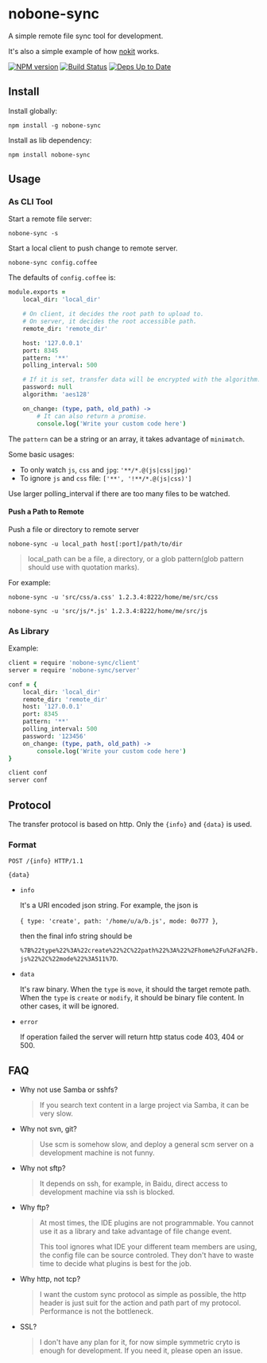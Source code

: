 # nobone-sync

A simple remote file sync tool for development.

It's also a simple example of how [nokit](https://github.com/ysmood/nokit) works.

[![NPM version](https://badge.fury.io/js/nobone-sync.svg)](http://badge.fury.io/js/nobone-sync) [![Build Status](https://travis-ci.org/ysmood/nobone-sync.svg)](https://travis-ci.org/ysmood/nobone-sync) [![Deps Up to Date](https://david-dm.org/ysmood/nobone-sync.svg?style=flat)](https://david-dm.org/ysmood/nobone-sync)

## Install

Install globally:

    npm install -g nobone-sync

Install as lib dependency:

    npm install nobone-sync

## Usage

### As CLI Tool

Start a remote file server:

    nobone-sync -s

Start a local client to push change to remote server.

    nobone-sync config.coffee

The defaults of `config.coffee` is:

```coffee
module.exports =
    local_dir: 'local_dir'

    # On client, it decides the root path to upload to.
    # On server, it decides the root accessible path.
    remote_dir: 'remote_dir'

    host: '127.0.0.1'
    port: 8345
    pattern: '**'
    polling_interval: 500

    # If it is set, transfer data will be encrypted with the algorithm.
    password: null
    algorithm: 'aes128'

    on_change: (type, path, old_path) ->
        # It can also return a promise.
        console.log('Write your custom code here')
```

The `pattern` can be a string or an array, it takes advantage of `minimatch`.

Some basic usages:

- To only watch `js`, `css` and `jpg`: `'**/*.@(js|css|jpg)'`
- To ignore `js` and `css` file: `['**', '!**/*.@(js|css)']`

Use larger polling_interval if there are too many files to be watched.

#### Push a Path to Remote

Push a file or directory to remote server

    nobone-sync -u local_path host[:port]/path/to/dir

> local_path can be a file, a directory, or a glob pattern(glob pattern should use with quotation marks).

For example:

    nobone-sync -u 'src/css/a.css' 1.2.3.4:8222/home/me/src/css

    nobone-sync -u 'src/js/*.js' 1.2.3.4:8222/home/me/src/js


### As Library

Example:

```coffee
client = require 'nobone-sync/client'
server = require 'nobone-sync/server'

conf = {
    local_dir: 'local_dir'
    remote_dir: 'remote_dir'
    host: '127.0.0.1'
    port: 8345
    pattern: '**'
    polling_interval: 500
    password: '123456'
    on_change: (type, path, old_path) ->
        console.log('Write your custom code here')
}

client conf
server conf
```

## Protocol

The transfer protocol is based on http.
Only the `{info}` and `{data}` is used.

### Format

```
POST /{info} HTTP/1.1

{data}
```

- `info`

  It's a URI encoded json string. For example, the json is

  `{ type: 'create', path: '/home/u/a/b.js', mode: 0o777 }`,

  then the final info string should be

  `%7B%22type%22%3A%22create%22%2C%22path%22%3A%22%2Fhome%2Fu%2Fa%2Fb.js%22%2C%22mode%22%3A511%7D`.

- `data`

  It's raw binary. When the `type` is `move`, it should the target remote path.
  When the `type` is `create` or `modify`, it should be binary file content. In other cases, it will be ignored.

- `error`

  If operation failed the server will return http status code 403, 404 or 500.


## FAQ

- Why not use Samba or sshfs?

  > If you search text content in a large project via Samba, it can be very slow.

- Why not svn, git?

  > Use scm is somehow slow, and deploy a general scm server on a development machine is not funny.

- Why not sftp?

  > It depends on ssh, for example, in Baidu, direct access to development machine via ssh is blocked.

- Why ftp?

  > At most times, the IDE plugins are not programmable. You cannot use it as a library and take advantage of file change event.
  >
  > This tool ignores what IDE your different team members are using, the config file can be source controled. They don't have to waste time to decide what plugins is best for the job.

- Why http, not tcp?

  > I want the custom sync protocol as simple as possible, the http header is just suit for the action and path part of my protocol. Performance is not the bottleneck.

- SSL?

  > I don't have any plan for it, for now simple symmetric cryto is enough for development. If you need it, please open an issue.
